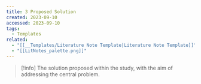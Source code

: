 ```yaml
---
title: 3 Proposed Solution
created: 2023-09-10
accessed: 2023-09-10
tags:
  - Templates
related:
  - "[[__Templates/Literature Note Template|Literature Note Template]]"
  - "[[LitNotes_palette.png]]"
---
```

>[!info]
>The solution proposed within the study, with the aim of addressing the central problem.